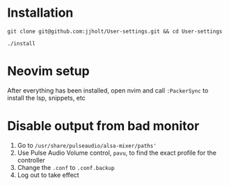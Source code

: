 # Installation
`git clone git@github.com:jjholt/User-settings.git && cd User-settings`

`./install`

# Neovim setup
After everything has been installed, open nvim and call `:PackerSync` to install the lsp, snippets, etc

# Disable output from bad monitor

1. Go to `/usr/share/pulseaudio/alsa-mixer/paths'`
2. Use Pulse Audio Volume control, `pavu`, to find the exact profile for the controller
3. Change the `.conf` to `.conf.backup`
4. Log out to take effect
